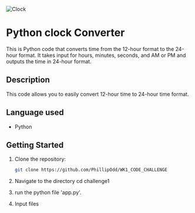 ![Clock](https://github.com/PhillipOdd/WK1_CODE_CHALLENGE/assets/135106680/9a8a8213-87d8-44c5-ba8f-7cb76f83653b)

# Python clock Converter

This is Python code that converts time from the 12-hour format to the 24-hour format. It takes input for hours, minutes, seconds, and AM or PM and outputs the time in 24-hour format.

## Description

This code allows you to easily convert 12-hour time to 24-hour time format.

## Language used

- Python 

## Getting Started

1. Clone the repository:

   ```bash
   git clone https://github.com/PhillipOdd/WK1_CODE_CHALLENGE
   
2. Navigate to the directory
   cd challenge1

3.  run the python file 'app.py'.
4.  Input files


